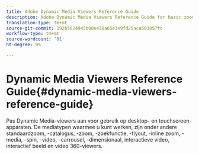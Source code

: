 ```yaml
---
title: Adobe Dynamic Media Viewers Reference Guide
description: Adobe Dynamic Media Viewers Reference Guide for basic zoom, ecatalog, zoom, ecatalog search, flyout, inline zoom, mixmedia, spin, video, carrousel, Dimensional, interactive video, interactive image and video 360 viewers.
translation-type: tm+mt
source-git-commit: 192b5624945b08e438a65e3e9fd25aca503857fc
workflow-type: tm+mt
source-wordcount: '81'
ht-degree: 0%

---
```



# Dynamic Media Viewers Reference Guide{#dynamic-media-viewers-reference-guide}

Pas Dynamic Media-viewers aan voor gebruik op desktop- en touchscreen-apparaten. De mediatypen waarmee u kunt werken, zijn onder andere standaardzoom, -catalogus, -zoom, -zoekfunctie, -flyout, -inline zoom, -media, -spin, -video, -carrousel, -dimensionaal, interactieve video, interactief beeld en video 360-viewers.

